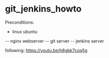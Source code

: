 # git_jenkins_howto

Preconditions:

- linux ubuntu

-- nginx webserver
-- git server
-- jenkins server

following: https://youtu.be/h8gbk7coq5g

